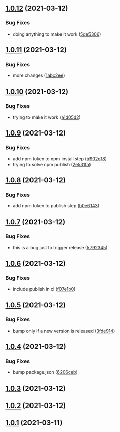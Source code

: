 ## [1.0.12](https://github.com/danmt/rxjs-obscure/compare/v1.0.11...v1.0.12) (2021-03-12)


### Bug Fixes

* doing anything to make it work ([5de5306](https://github.com/danmt/rxjs-obscure/commit/5de53066f0b9b077e2c45c45f089ab29314ebd32))

## [1.0.11](https://github.com/danmt/rxjs-obscure/compare/v1.0.10...v1.0.11) (2021-03-12)


### Bug Fixes

* more changes ([1abc2ee](https://github.com/danmt/rxjs-obscure/commit/1abc2ee0f1a6e2c05a23b27d6385659582771d18))

## [1.0.10](https://github.com/danmt/rxjs-obscure/compare/v1.0.9...v1.0.10) (2021-03-12)


### Bug Fixes

* trying to make it work ([a1d05d2](https://github.com/danmt/rxjs-obscure/commit/a1d05d27b910ea43e0f9cdcdf3959d78892eedcf))

## [1.0.9](https://github.com/danmt/rxjs-obscure/compare/v1.0.8...v1.0.9) (2021-03-12)


### Bug Fixes

* add npm token to npm install step ([b902d18](https://github.com/danmt/rxjs-obscure/commit/b902d181c15c13ec303e6055882c28e9febeb07c))
* trying to solve npm publish ([2e531fa](https://github.com/danmt/rxjs-obscure/commit/2e531fa38c49390efb5f45ca9e29927c6f876e4d))

## [1.0.8](https://github.com/danmt/rxjs-obscure/compare/v1.0.7...v1.0.8) (2021-03-12)


### Bug Fixes

* add npm token to publish step ([b0e6143](https://github.com/danmt/rxjs-obscure/commit/b0e61438bb6a7394ef97e1d907bf69e7d7ee128d))

## [1.0.7](https://github.com/danmt/rxjs-obscure/compare/v1.0.6...v1.0.7) (2021-03-12)


### Bug Fixes

* this is a bug just to trigger release ([5792345](https://github.com/danmt/rxjs-obscure/commit/5792345dd5aeb84ba7bac6321430f7823d9009a5))

## [1.0.6](https://github.com/danmt/rxjs-obscure/compare/v1.0.5...v1.0.6) (2021-03-12)


### Bug Fixes

* include publish in ci ([f07e1b0](https://github.com/danmt/rxjs-obscure/commit/f07e1b083c58393a5d6cce0561751c3e8c8bd9bb))

## [1.0.5](https://github.com/danmt/rxjs-obscure/compare/v1.0.4...v1.0.5) (2021-03-12)


### Bug Fixes

* bump only if a new version is released ([3fde914](https://github.com/danmt/rxjs-obscure/commit/3fde9146fd5c6890109df389b6b65ea1f987e391))

## [1.0.4](https://github.com/danmt/rxjs-obscure/compare/v1.0.3...v1.0.4) (2021-03-12)


### Bug Fixes

* bump package.json ([6206ceb](https://github.com/danmt/rxjs-obscure/commit/6206cebb1c14dbba9dd73febb5d5c02da3a1523d))

## [1.0.3](https://github.com/danmt/rxjs-obscure/compare/v1.0.2...v1.0.3) (2021-03-12)

## [1.0.2](https://github.com/danmt/rxjs-obscure/compare/v1.0.1...v1.0.2) (2021-03-12)

## [1.0.1](https://github.com/danmt/rxjs-obscure/compare/v1.0.0...v1.0.1) (2021-03-11)
